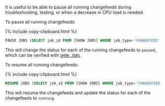 It is useful to be able to pause all running changefeeds during troubleshooting, testing, or when a decrease in CPU load is needed.

To pause all running changefeeds:

{%  include copy-clipboard.html %}
~~~sql
PAUSE JOBS (SELECT job_id FROM [SHOW JOBS] WHERE job_type='CHANGEFEED' AND status IN ('running'));
~~~

This will change the status for each of the running changefeeds to `paused`, which can be verified with [`SHOW JOBS`](../v21.1/stream-data-out-of-cockroachdb-using-changefeeds.html#using-show-jobs).

To resume all running changefeeds:

{%  include copy-clipboard.html %}
~~~sql
RESUME JOBS (SELECT job_id FROM [SHOW JOBS] WHERE job_type='CHANGEFEED' AND status IN ('paused'));
~~~

This will resume the changefeeds and update the status for each of the changefeeds to `running`.
